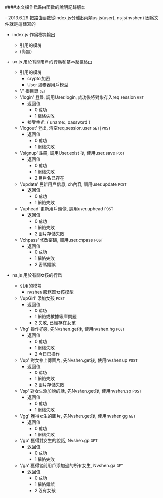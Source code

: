 ####本文檔作爲路由函數的說明記錄版本

\- 2013.6.29 把路由函數從index.js分離出兩類us.js(user), ns.js(nvshen)
  因爲文件就是這樣寫的


- index.js 作爲模塊輸出
  - 引用的模塊
   - (尚無)

- us.js 用於有關用戶的行爲和基本路徑路由
  - 引用的模塊
    - crypto 加密
    - User 服務器用戶模型
  - '/' 根目錄 `GET`
  - '/login' 登錄, 調用User.login, 成功後將對象存入req.session `GET`
    - 返回值:
      - 0 成功
      - 1 網絡失敗
    - 接受格式:
      {
        uname:,
        password
      }
  - '/logout' 登出, 清空req.session.user `GET|POST`
    - 返回值:
      - 0 成功
      - 1 網絡失敗
  - '/signup' 註冊, 調用User.exist 後, 使用user.save `POST`
    - 返回值:
      - 0 成功
      - 1 網絡失敗
      - 2 用戶名已存在
  - '/update' 更新用戶信息, ch內容, 調用user.update `POST`
    - 返回值:
      - 0 成功
      - 1 網絡失敗
  - '/uphead' 更新用戶頭像, 調用user.uphead `POST`
    - 返回值:
      - 0 成功
      - 1 網絡失敗
      - 2 圖片存儲失敗
  - '/chpass' 修改密碼, 調用user.chpass `POST`
    - 返回值:
      - 0 成功
      - 1 網絡失敗
      - 2 密碼錯誤

- ns.js 用於有關女孩的行爲
  - 引用的模塊
    - nvshen 服務器女孩模型
  - '/upGirl' 添加女孩 `POST`
    - 返回值:
      - 0 成功
      - 1 網絡或數據等庫問題
      - 2 失敗, 已經存在女孩
  - '/hg' 操作好感, 先Nvshen.get後, 使用nvshen.hg `POST`
    - 返回值:
      - 0 成功
      - 1 網絡失敗
      - 2 今日已操作
  - '/up' 對女神上傳圖片, 先Nvshen.get後, 使用nvshen.up `POST`
    - 返回值:
      - 0 成功
      - 1 網絡失敗
      - 2 圖片存儲失敗
  - '/sp' 對女生添加說的話, 先Nvshen.get後, 使用nvshen.sp `POST`
    - 返回值:
      - 0 成功
      - 1 網絡失敗
  - '/gg' 獲得女生的圖片, 先Nvshen.get後, 使用nvshen.gg `GET`
    - 返回值:
      - 0 成功
      - 1 網絡失敗
  - '/gp' 獲得對女生的說話, Nvshen.gp `GET`
    - 返回值:
      - 0 成功
      - 1 網絡失敗
  - '/ga' 獲得當前用戶添加過的所有女生, Nvshen.ga `GET`
    - 返回值:
      - 0 成功
      - 1 網絡錯誤
      - 2 沒有女孩
